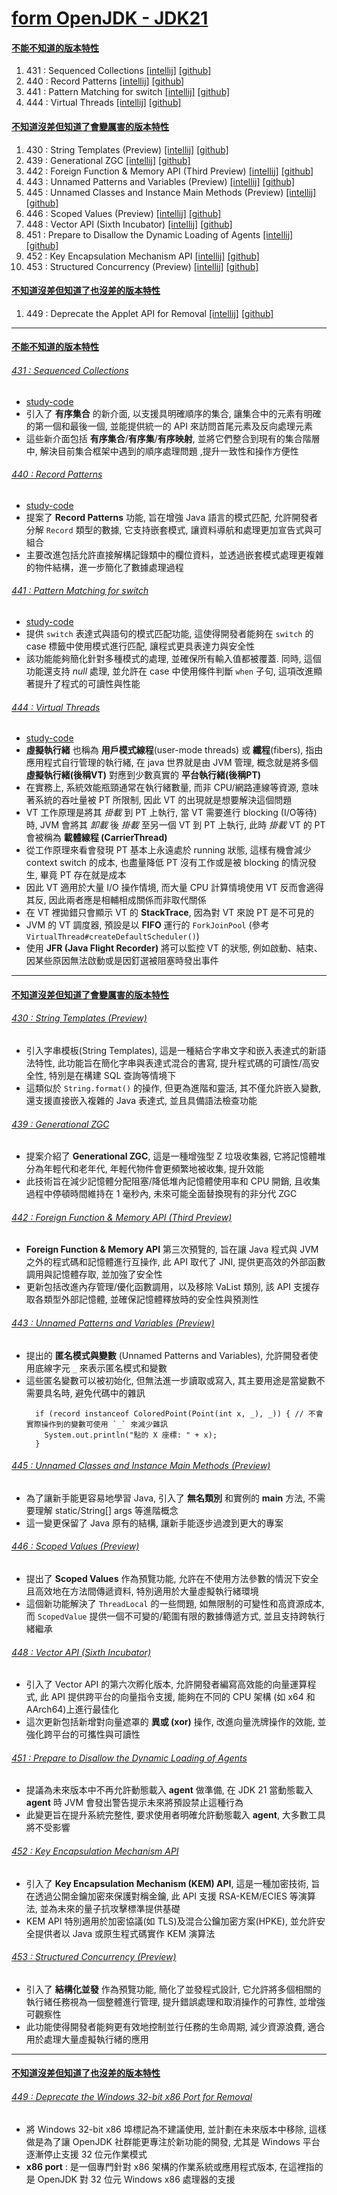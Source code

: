 <a id="head"></a>

# [form OpenJDK - JDK21](https://openjdk.org/projects/jdk/21)

#### <a id="head1"></a> [不能不知道的版本特性](#不能不知道的版本特性)

1. 431 : Sequenced Collections [[intellij]](#431--sequenced-collections) [[github]](#431--sequenced-collections)
1. 440 : Record Patterns [[intellij]](#440--record-patterns) [[github]](#440--record-patterns)
1. 441 : Pattern Matching for switch [[intellij]](#441--pattern-matching-for-switch) [[github]](#441--pattern-matching-for-switch)
1. 444 : Virtual Threads [[intellij]](#444--virtual-threads) [[github]](#444--virtual-threads)

#### <a id="head2"></a> [不知道沒差但知道了會變厲害的版本特性](#不知道沒差但知道了會變厲害的版本特性)

1. 430 : String Templates (Preview) [[intellij]](#430--string-templates--preview-) [[github]](#430--string-templates-preview)
1. 439 : Generational ZGC [[intellij]](#439--generational-zgc) [[github]](#439--generational-zgc)
1. 442 : Foreign Function & Memory API (Third Preview) [[intellij]](#442--foreign-function--memory-api--third-preview-) [[github]](#442--foreign-function--memory-api-third-preview)
1. 443 : Unnamed Patterns and Variables (Preview) [[intellij]](#443--unnamed-patterns-and-variables--preview-) [[github]](#443--unnamed-patterns-and-variables-preview)
1. 445 : Unnamed Classes and Instance Main Methods (Preview) [[intellij]](#445--unnamed-classes-and-instance-main-methods--preview-) [[github]](#445--unnamed-classes-and-instance-main-methods-preview)
1. 446 : Scoped Values (Preview) [[intellij]](#446--scoped-values--preview-) [[github]](#446--scoped-values-preview)
1. 448 : Vector API (Sixth Incubator) [[intellij]](#448--vector-api--sixth-incubator-) [[github]](#448--vector-api-sixth-incubator)
1. 451 : Prepare to Disallow the Dynamic Loading of Agents [[intellij]](#451--prepare-to-disallow-the-dynamic-loading-of-agents) [[github]](#451--prepare-to-disallow-the-dynamic-loading-of-agents)
1. 452 : Key Encapsulation Mechanism API [[intellij]](#452--key-encapsulation-mechanism-api) [[github]](#452--key-encapsulation-mechanism-api)
1. 453 : Structured Concurrency (Preview) [[intellij]](#453--structured-concurrency--preview-) [[github]](#453--structured-concurrency-preview)

#### <a id="head3"></a> [不知道沒差但知道了也沒差的版本特性](#不知道沒差但知道了也沒差的版本特性)

1. 449 : Deprecate the Applet API for Removal [[intellij]](#449--deprecate-the-windows-32-bit-x86-port-for-removal) [[github]](#449--deprecate-the-windows-32-bit-x86-port-for-removal)

---

#### [不能不知道的版本特性](#head1)

###### [431 : Sequenced Collections](https://openjdk.org/jeps/431)

- [study-code](./src/test/java/org/aery/study/jdk21/JEP431_Sequenced_Collections.java)
- 引入了 **有序集合** 的新介面, 以支援具明確順序的集合, 讓集合中的元素有明確的第一個和最後一個, 並能提供統一的 API 來訪問首尾元素及反向處理元素
- 這些新介面包括 **有序集合**/**有序集**/**有序映射**, 並將它們整合到現有的集合階層中, 解決目前集合框架中遇到的順序處理問題 ,提升一致性和操作方便性

###### [440 : Record Patterns](https://openjdk.org/jeps/440)

- [study-code](./src/test/java/org/aery/study/jdk21/JEP440_Record_Patterns.java)
- 提案了 **Record Patterns** 功能, 旨在增強 Java 語言的模式匹配, 允許開發者分解 `Record` 類型的數據, 它支持嵌套模式, 讓資料導航和處理更加宣告式與可組合
- 主要改進包括允許直接解構記錄類中的欄位資料，並透過嵌套模式處理更複雜的物件結構，進一步簡化了數據處理過程

###### [441 : Pattern Matching for switch](https://openjdk.org/jeps/441)

- [study-code](./src/test/java/org/aery/study/jdk21/JEP441_Pattern_Matching_for_switch.java)
- 提供 `switch` 表達式與語句的模式匹配功能, 這使得開發者能夠在 `switch` 的 case 標籤中使用模式進行匹配, 讓程式更具表達力與安全性
- 該功能能夠簡化針對多種模式的處理, 並確保所有輸入值都被覆蓋. 同時, 這個功能還支持 *null* 處理, 並允許在 case 中使用條件判斷 `when` 子句, 這項改進顯著提升了程式的可讀性與性能

###### [444 : Virtual Threads](https://openjdk.org/jeps/444)

- [study-code](./src/test/java/org/aery/study/jdk21/JEP444_Virtual_Threads.java)
- **虛擬執行緒** 也稱為 **用戶模式線程**(user-mode threads) 或 **纖程**(fibers), 指由應用程式自行管理的執行緒, 在 java 世界就是由 JVM 管理,
  概念就是將多個 **虛擬執行緒(後稱VT)** 對應到少數真實的 **平台執行緒(後稱PT)**
- 在實務上, 系統效能瓶頸通常在執行緒數量, 而非 CPU/網路連線等資源, 意味著系統的吞吐量被 PT 所限制, 因此 VT 的出現就是想要解決這個問題
- VT 工作原理是將其 *掛載* 到 PT 上執行, 當 VT 需要進行 blocking (I/O等待) 時, JVM 會將其 *卸載* 後 *掛載* 至另一個 VT 到 PT 上執行, 此時
  *掛載* VT 的 PT 會被稱為 **載體線程 (CarrierThread)**
- 從工作原理來看會發現 PT 基本上永遠處於 running 狀態, 這樣有機會減少 context switch 的成本, 也盡量降低 PT 沒有工作或是被 blocking 的情況發生,
  畢竟 PT 存在就是成本
- 因此 VT 適用於大量 I/O 操作情境, 而大量 CPU 計算情境使用 VT 反而會適得其反, 因此兩者應是相輔相成關係而非取代關係
- 在 VT 裡拋錯只會顯示 VT 的 **StackTrace**, 因為對 VT 來說 PT 是不可見的
- JVM 的 VT 調度器, 預設是以 **FIFO** 運行的 `ForkJoinPool` (參考 `VirtualThread#createDefaultScheduler()`)
- 使用 **JFR (Java Flight Recorder)** 將可以監控 VT 的狀態, 例如啟動、結束、因某些原因無法啟動或是因釘選被阻塞時發出事件

---

#### [不知道沒差但知道了會變厲害的版本特性](#head2)

###### [430 : String Templates (Preview)](https://openjdk.org/jeps/430)

- 引入字串模板(String Templates), 這是一種結合字串文字和嵌入表達式的新語法特性, 此功能旨在簡化字串與表達式混合的書寫, 提升程式碼的可讀性/高安全性, 特別是在構建 SQL 查詢等情境下
- 這類似於 `String.format()` 的操作, 但更為進階和靈活, 其不僅允許嵌入變數, 還支援直接嵌入複雜的 Java 表達式, 並且具備語法檢查功能

###### [439 : Generational ZGC](https://openjdk.org/jeps/439)

- 提案介紹了 **Generational ZGC**, 這是一種增強型 Z 垃圾收集器, 它將記憶體堆分為年輕代和老年代, 年輕代物件會更頻繁地被收集, 提升效能
- 此技術旨在減少記憶體分配阻塞/降低堆內記憶體使用率和 CPU 開銷, 且收集過程中停頓時間維持在 1 毫秒內, 未來可能全面替換現有的非分代 ZGC

###### [442 : Foreign Function &amp; Memory API (Third Preview)](https://openjdk.org/jeps/442)

- **Foreign Function & Memory API** 第三次預覽的, 旨在讓 Java 程式與 JVM 之外的程式碼和記憶體進行互操作, 此 API 取代了 JNI, 提供更高效的外部函數調用與記憶體存取, 並加強了安全性
- 更新包括改進內存管理/優化函數調用，以及移除 VaList 類別, 該 API 支援存取各類型外部記憶體, 並確保記憶體釋放時的安全性與預測性

###### [443 : Unnamed Patterns and Variables (Preview)](https://openjdk.org/jeps/443)

- 提出的 **匿名模式與變數** (Unnamed Patterns and Variables), 允許開發者使用底線字元 `_` 來表示匿名模式和變數
- 這些匿名變數可以被初始化, 但無法進一步讀取或寫入, 其主要用途是當變數不需要具名時, 避免代碼中的雜訊
  ```
    if (record instanceof ColoredPoint(Point(int x, _), _)) { // 不會實際操作到的變數可使用 `_` 來減少雜訊
      System.out.println("點的 X 座標: " + x);
    }
  ```

###### [445 : Unnamed Classes and Instance Main Methods (Preview)](https://openjdk.org/jeps/445)

- 為了讓新手能更容易地學習 Java, 引入了 **無名類別** 和實例的 **main** 方法, 不需要理解 static/String[] args 等進階概念
- 這一變更保留了 Java 原有的結構, 讓新手能逐步過渡到更大的專案

###### [446 : Scoped Values (Preview)](https://openjdk.org/jeps/446)

- 提出了 **Scoped Values** 作為預覽功能, 允許在不使用方法參數的情況下安全且高效地在方法間傳遞資料, 特別適用於大量虛擬執行緒環境
- 這個新功能解決了 `ThreadLocal` 的一些問題, 如無限制的可變性和高資源成本, 而 `ScopedValue` 提供一個不可變的/範圍有限的數據傳遞方式, 並且支持跨執行緒繼承

###### [448 : Vector API (Sixth Incubator)](https://openjdk.org/jeps/448)

- 引入了 Vector API 的第六次孵化版本, 允許開發者編寫高效能的向量運算程式, 此 API 提供跨平台的向量指令支援, 能夠在不同的 CPU 架構 (如 x64 和 AArch64)上進行最佳化
- 這次更新包括新增對向量遮罩的 **異或 (xor)** 操作, 改進向量洗牌操作的效能, 並強化跨平台的可攜性與可讀性

###### [451 : Prepare to Disallow the Dynamic Loading of Agents](https://openjdk.org/jeps/451)

- 提議為未來版本中不再允許動態載入 **agent** 做準備, 在 JDK 21 當動態載入 **agent** 時 JVM 會發出警告提示未來將預設禁止這種行為
- 此變更旨在提升系統完整性, 要求使用者明確允許動態載入 **agent**, 大多數工具將不受影響

###### [452 : Key Encapsulation Mechanism API](https://openjdk.org/jeps/452)

- 引入了 **Key Encapsulation Mechanism (KEM) API**, 這是一種加密技術, 旨在透過公開金鑰加密來保護對稱金鑰, 此 API 支援 RSA-KEM/ECIES 等演算法, 並為未來的量子抗攻擊標準提供基礎
- KEM API 特別適用於加密協議(如 TLS)及混合公鑰加密方案(HPKE), 並允許安全提供者以 Java 或原生程式碼實作 KEM 演算法

###### [453 : Structured Concurrency (Preview)](https://openjdk.org/jeps/453)

- 引入了 **結構化並發** 作為預覽功能, 簡化了並發程式設計, 它允許將多個相關的執行緒任務視為一個整體進行管理, 提升錯誤處理和取消操作的可靠性, 並增強可觀察性
- 此功能使得開發者能夠更有效地控制並行任務的生命周期, 減少資源浪費, 適合用於處理大量虛擬執行緒的應用

---

#### [不知道沒差但知道了也沒差的版本特性](#head3)

###### [449 : Deprecate the Windows 32-bit x86 Port for Removal](https://openjdk.org/jeps/449)

- 將 Windows 32-bit x86 埠標記為不建議使用, 並計劃在未來版本中移除, 這樣做是為了讓 OpenJDK 社群能更專注於新功能的開發, 尤其是 Windows 平台逐漸停止支援 32 位元作業模式
- **x86 port** : 是一個專門針對 x86 架構的作業系統或應用程式版本, 在這裡指的是 OpenJDK 對 32 位元 Windows x86 處理器的支援
